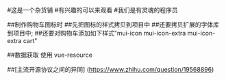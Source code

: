 #这是一个杂货铺
#有兴趣的可以来观看
#我们是有灵魂的程序员

##制作购物车图标时
##先把图标的样式拷贝到项目中
##还要拷贝扩展的字体库到项目中;
##还要对购物车添加如下样式"mui-icon mui-icon-extra mui-icon-extra cart"

##数据获取  使用 vue-resource


##[主流开源协议之间的异同]
(https://www.zhihu.com/question/19568896)
